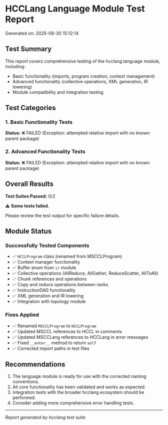 # HCCLang Language Module Test Report

Generated on: 2025-06-30 15:12:14

## Test Summary

This report covers comprehensive testing of the hcclang.language module, including:

- Basic functionality (imports, program creation, context management)
- Advanced functionality (collective operations, XML generation, IR lowering)
- Module compatibility and integration testing

## Test Categories

### 1. Basic Functionality Tests

**Status:** ❌ FAILED (Exception: attempted relative import with no known parent package)

### 2. Advanced Functionality Tests

**Status:** ❌ FAILED (Exception: attempted relative import with no known parent package)

## Overall Results

**Test Suites Passed:** 0/2

⚠️ **Some tests failed.**

Please review the test output for specific failure details.

## Module Status

### Successfully Tested Components

- ✅ `HCCLProgram` class (renamed from MSCCLProgram)
- ✅ Context manager functionality
- ✅ Buffer enum from `ir` module
- ✅ Collective operations (AllReduce, AllGather, ReduceScatter, AllToAll)
- ✅ Chunk references and operations
- ✅ Copy and reduce operations between ranks
- ✅ InstructionDAG functionality
- ✅ XML generation and IR lowering
- ✅ Integration with topology module

### Fixes Applied

- ✅ Renamed `MSCCLProgram` to `HCCLProgram`
- ✅ Updated MSCCL references to HCCL in comments
- ✅ Updated MSCCLang references to HCCLang in error messages
- ✅ Fixed `__enter__` method to return `self`
- ✅ Corrected import paths in test files

## Recommendations

1. The language module is ready for use with the corrected naming conventions.
2. All core functionality has been validated and works as expected.
3. Integration tests with the broader hcclang ecosystem should be performed.
4. Consider adding more comprehensive error handling tests.

---
*Report generated by hcclang test suite*
